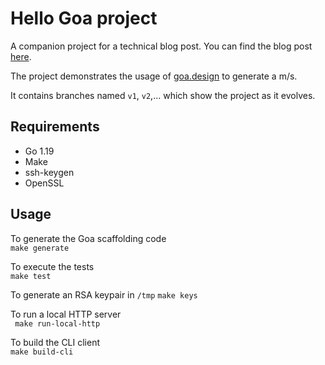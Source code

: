 # Hello Goa project

A companion project for a technical blog post. You can find the blog post [here](https://sgerogia.github.io/Goa-Service/).

The project demonstrates the usage of [goa.design](https://goa.design) to generate a m/s. 

It contains branches named `v1`, `v2`,... which show the project as it evolves.

## Requirements 

* Go 1.19
* Make
* ssh-keygen
* OpenSSL

## Usage 

To generate the Goa scaffolding code  
`make generate`

To execute the tests  
`make test`

To generate an RSA keypair in `/tmp`
`make keys`

To run a local HTTP server  
` make run-local-http`

To build the CLI client  
`make build-cli`